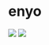 # enyo

<img src="https://github-readme-stats.vercel.app/api?username=EnyoYaTing&theme=rose_pine:"/>

<img src="https://github-readme-stats.vercel.app/api/pin/?username=EnyoYaTing&repo=rose-pine-theme&theme=rose_pine:" />

